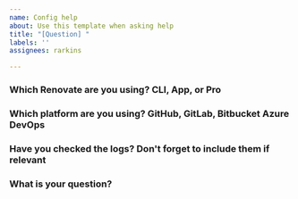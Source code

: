 ```yaml
---
name: Config help
about: Use this template when asking help
title: "[Question] "
labels: ''
assignees: rarkins

---
```


### Which Renovate are you using? CLI, App, or Pro

### Which platform are you using? GitHub, GitLab, Bitbucket Azure DevOps

### Have you checked the logs? Don't forget to include them if relevant

<!-- You can find them at https://renovatebot.com/dashboard if you're using the App -->

### What is your question?
